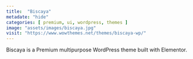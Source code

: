 ```yaml
---
title:  "Biscaya"
metadate: "hide"
categories: [ premium, ui, wordpress, themes ]
image: "assets/images/biscaya.jpg"
visit: "https://www.wowthemes.net/themes/biscaya-wp/"
---
```

Biscaya is a Premium multipurpose WordPress theme built with Elementor.

